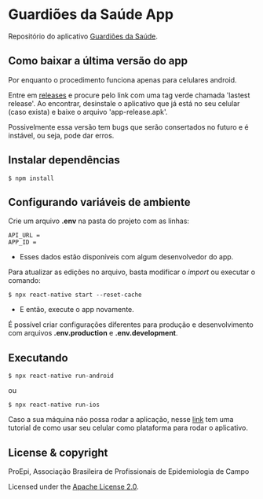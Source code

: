 # Guardiões da Saúde App
Repositório do aplicativo [Guardiões da Saúde](https://linktr.ee/guardioesdasaude).

## Como baixar a última versão do app

Por enquanto o procedimento funciona apenas para celulares android.

Entre em [releases](https://github.com/proepidesenvolvimento/guardioes-app/releases) e procure pelo link com uma tag verde chamada 'lastest release'. Ao encontrar, desinstale o aplicativo que já está no seu celular (caso exista) e baixe o arquivo 'app-release.apk'.

Possivelmente essa versão tem bugs que serão consertados no futuro e é instável, ou seja, pode dar erros.

## Instalar dependências

```shell
$ npm install
```

## Configurando variáveis de ambiente

Crie um arquivo **.env** na pasta do projeto com as linhas:
```shell
API_URL = 
APP_ID =
```
* Esses dados estão disponíveis com algum desenvolvedor do app.

Para atualizar as edições no arquivo, basta modificar o *import* ou executar o comando:
```shell
$ npx react-native start --reset-cache
```
* E então, execute o app novamente.

É possível criar configurações diferentes para produção e desenvolvimento com arquivos **.env.production** e **.env.development**.

## Executando
```shell
$ npx react-native run-android
```
ou
```shell
$ npx react-native run-ios
```

Caso a sua máquina não possa rodar a aplicação, nesse [link](https://reactnative.dev/docs/running-on-device) tem uma tutorial de como usar seu celular como plataforma para rodar o aplicativo.

## License & copyright

ProEpi, Associação Brasileira de Profissionais de Epidemiologia de Campo

Licensed under the [Apache License 2.0](LICENSE.md).
